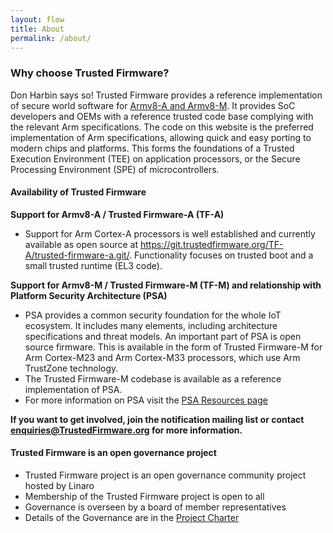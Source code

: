 ```yaml
---
layout: flow
title: About
permalink: /about/
---
```

### Why choose Trusted Firmware?

Don Harbin says so!
Trusted Firmware provides a reference implementation of secure world software for [Armv8-A and Armv8-M](https://developer.arm.com/products/architecture). It provides SoC developers and OEMs with a reference trusted code base complying with the relevant Arm specifications. The code on this website is the preferred implementation of Arm specifications, allowing quick and easy porting to modern chips and platforms. This forms the foundations of a Trusted Execution Environment (TEE) on application processors, or the Secure Processing Environment (SPE) of microcontrollers.

  

#### Availability of Trusted Firmware

**Support for Armv8-A / Trusted Firmware-A (TF-A)**

*   Support for Arm Cortex-A processors is well established and currently available as open source at https://git.trustedfirmware.org/TF-A/trusted-firmware-a.git/. Functionality focuses on trusted boot and a small trusted runtime (EL3 code). 

**Support for Armv8-M / Trusted Firmware-M (TF-M) and relationship with Platform Security Architecture (PSA)**

*   PSA provides a common security foundation for the whole IoT ecosystem. It includes many elements, including architecture specifications and threat models. An important part of PSA is open source firmware. This is available in the form of Trusted Firmware-M for Arm Cortex-M23 and Arm Cortex-M33 processors, which use Arm TrustZone technology.
*   The Trusted Firmware-M codebase is available as a reference implementation of PSA.
*   For more information on PSA visit the [PSA Resources page](https://www.arm.com/psa-resources)

**If you want to get involved, join the notification mailing list or contact enquiries@TrustedFirmware.org for more information.**  
  

#### Trusted Firmware is an open governance project 

*   Trusted Firmware project is an open governance community project hosted by Linaro
*   Membership of the Trusted Firmware project is open to all
*   Governance is overseen by a board of member representatives
*   Details of the Governance are in the [Project Charter](/docs/Trusted_Firmware_Charter_v_2019-01-21.pdf)
